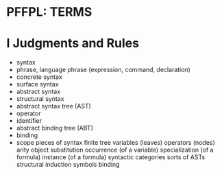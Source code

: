 # PFFPL: TERMS

# I Judgments and Rules

- syntax
- phrase, language phrase (expression, command, declaration)
- concrete syntax
- surface syntax
- abstract syntax
- structural syntax
- abstract syntax tree (AST)
- operator
- identifier
- abstract binding tree (ABT)
- binding
- scope
pieces of syntax
finite tree
variables (leaves)
operators (nodes)
arity
object
substitution
occurrence (of a variable)
specialization (of a formula)
instance (of a formula)
syntactic categories
sorts of ASTs
structural induction
symbols
binding
